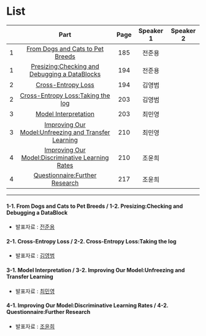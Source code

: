 # List
| | Part | Page | Speaker 1 | Speaker 2 |
|:-:|:-----:|:----:|:---------:|:---------:|
|1|[From Dogs and Cats to Pet Breeds](#1-1)|185|전준용| |
|1|[Presizing:Checking and Debugging a DataBlocks](#1-2)|194|전준용| |
|2|[Cross-Entropy Loss](#2-1)|194|김영범| |
|2|[Cross-Entropy Loss:Taking the log](#2-2)|203|김영범| |
|3|[Model Interpretation](#3-1)|203|최민영| |
|3|[Improving Our Model:Unfreezing and Transfer Learning](#3-2)|210|최민영| |
|4|[Improving Our Model:Discriminative Learning Rates](#4-1)|210|조윤희| |
|4|[Questionnaire:Further Research](#4-2)|217|조윤희| |



---

<div id="1-1"></div>
<div id="1-2"></div>

#### 1-1. From Dogs and Cats to Pet Breeds / 1-2. Presizing:Checking and Debugging a DataBlock
* 발표자료 : [전준용]()

    

<div id="2-1"></div>
<div id="2-2"></div>
    
#### 2-1. Cross-Entropy Loss / 2-2. Cross-Entropy Loss:Taking the log
* 발표자료 : [김영범]()
    


<div id="3-1"></div>
<div id="3-2"></div>

#### 3-1. Model Interpretation / 3-2. Improving Our Model:Unfreezing and Transfer Learning
* 발표자료 : [최민영]()
    




<div id="4-1"></div>
<div id="4-2"></div>

#### 4-1. Improving Our Model:Discriminative Learning Rates / 4-2. Questionnaire:Further Research
* 발표자료 : [조윤희]()
    